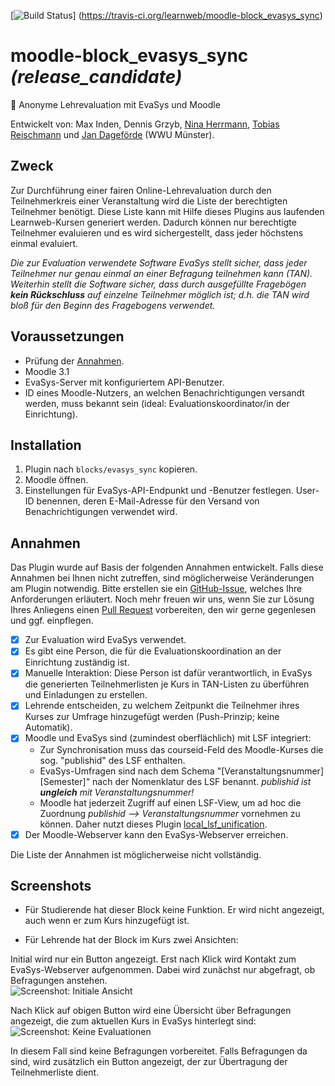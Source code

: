 [![Build Status](https://travis-ci.org/learnweb/moodle-block_evasys_sync.svg?branch=master)]
(https://travis-ci.org/learnweb/moodle-block_evasys_sync)

# moodle-block_evasys_sync *(release_candidate)* 
:100: Anonyme Lehrevaluation mit EvaSys und Moodle

Entwickelt von: Max Inden, Dennis Grzyb, [Nina Herrmann](https://github.com/NinaHerrmann), [Tobias Reischmann](https://github.com/tobiasreischmann) und [Jan Dageförde](https://github.com/Dagefoerde) (WWU Münster).
 
## Zweck

Zur Durchführung einer fairen Online-Lehrevaluation durch den Teilnehmerkreis einer Veranstaltung wird die Liste der berechtigten Teilnehmer benötigt. Diese Liste kann mit Hilfe dieses Plugins aus laufenden Learnweb-Kursen generiert werden.
Dadurch können nur berechtigte Teilnehmer evaluieren und es wird sichergestellt, dass jeder höchstens einmal evaluiert.
 
*Die zur Evaluation verwendete Software EvaSys stellt sicher, dass jeder Teilnehmer nur genau einmal an einer Befragung teilnehmen kann (TAN). Weiterhin stellt die Software sicher, dass durch ausgefüllte Fragebögen **kein Rückschluss** auf einzelne Teilnehmer möglich ist; d.h. die TAN wird bloß für den Beginn des Fragebogens verwendet.*
 

## Voraussetzungen

* Prüfung der [Annahmen](#annahmen).
* Moodle 3.1
* EvaSys-Server mit konfiguriertem API-Benutzer.
* ID eines Moodle-Nutzers, an welchen Benachrichtigungen versandt werden, muss bekannt sein (ideal: Evaluationskoordinator/in der Einrichtung).

## Installation

1. Plugin nach `blocks/evasys_sync` kopieren.
2. Moodle öffnen.
3. Einstellungen für EvaSys-API-Endpunkt und -Benutzer festlegen. User-ID benennen, deren E-Mail-Adresse für den Versand von Benachrichtigungen verwendet wird.  

## Annahmen

Das Plugin wurde auf Basis der folgenden Annahmen entwickelt.
Falls diese Annahmen bei Ihnen nicht zutreffen, sind möglicherweise
 Veränderungen am Plugin notwendig. Bitte erstellen sie ein
 [GitHub-Issue](https://github.com/learnweb/moodle-block_evasys_sync/issues), 
 welches Ihre Anforderungen erläutert.
 Noch mehr freuen wir uns, wenn Sie zur Lösung Ihres Anliegens einen
 [Pull Request](https://github.com/learnweb/moodle-block_evasys_sync/pulls)
 vorbereiten, den wir gerne gegenlesen und ggf. einpflegen.

- [x] Zur Evaluation wird EvaSys verwendet.
- [x] Es gibt eine Person, die für die Evaluationskoordination an der Einrichtung zuständig ist.
- [x] Manuelle Interaktion: Diese Person ist dafür verantwortlich, in EvaSys die generierten Teilnehmerlisten je Kurs in TAN-Listen zu überführen und Einladungen zu erstellen.
- [x] Lehrende entscheiden, zu welchem Zeitpunkt die Teilnehmer ihres Kurses zur Umfrage hinzugefügt werden (Push-Prinzip; keine Automatik).
- [x] Moodle und EvaSys sind (zumindest oberflächlich) mit LSF integriert: 
    * Zur Synchronisation muss das courseid-Feld des Moodle-Kurses die sog. "publishid" des LSF enthalten.
    * EvaSys-Umfragen sind nach dem Schema "[Veranstaltungsnummer] [Semester]" nach der Nomenklatur des LSF benannt. *publishid ist **ungleich** mit Veranstaltungsnummer!*
    * Moodle hat jederzeit Zugriff auf einen LSF-View, um ad hoc die Zuordnung *publishid --> Veranstaltungsnummer* vornehmen zu können. Daher nutzt dieses Plugin [local_lsf_unification](https://github.com/learnweb/his_unification).
- [x] Der Moodle-Webserver kann den EvaSys-Webserver erreichen.

Die Liste der Annahmen ist möglicherweise nicht vollständig.
     
## Screenshots

* Für Studierende hat dieser Block keine Funktion. Er wird nicht angezeigt, auch wenn er zum Kurs hinzugefügt ist.

* Für Lehrende hat der Block im Kurs zwei Ansichten:

Initial wird nur ein Button angezeigt. Erst nach Klick wird Kontakt zum EvaSys-Webserver aufgenommen. Dabei wird zunächst nur abgefragt, ob Befragungen anstehen.  
![Screenshot: Initiale Ansicht](https://cloud.githubusercontent.com/assets/432117/21270915/ef71e874-c3b8-11e6-922e-e071767a9b02.png)

Nach Klick auf obigen Button wird eine Übersicht über Befragungen angezeigt, die zum aktuellen Kurs in EvaSys hinterlegt sind:  
![Screenshot: Keine Evaluationen](https://cloud.githubusercontent.com/assets/432117/21270916/ef7220f0-c3b8-11e6-8c8c-9d7211d7385d.png)

In diesem Fall sind keine Befragungen vorbereitet. Falls Befragungen da sind, wird zusätzlich ein Button angezeigt, der zur Übertragung der Teilnehmerliste dient.
